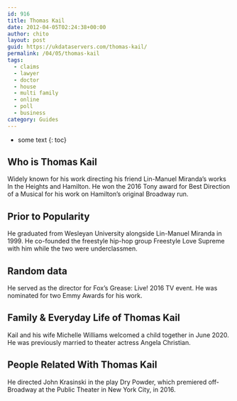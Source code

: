 ```yaml
---
id: 916
title: Thomas Kail
date: 2012-04-05T02:24:38+00:00
author: chito
layout: post
guid: https://ukdataservers.com/thomas-kail/
permalink: /04/05/thomas-kail
tags:
  - claims
  - lawyer
  - doctor
  - house
  - multi family
  - online
  - poll
  - business
category: Guides
---
```


* some text
{: toc}
          
          
## Who is  Thomas Kail
                  
                  
                  
Widely known for his work directing his friend Lin-Manuel Miranda&#8217;s works In the Heights and Hamilton. He won the 2016 Tony award for Best Direction of a Musical for his work on Hamilton&#8217;s original Broadway run.
                  
                
                
                
## Prior to Popularity 
                  
                  
                  
He graduated from Wesleyan University alongside Lin-Manuel Miranda in 1999. He co-founded the freestyle hip-hop group Freestyle Love Supreme with him while the two were underclassmen.
                  
                
                
                
## Random data 
                  
                  
                  
He served as the director for Fox&#8217;s Grease: Live! 2016 TV event. He was nominated for two Emmy Awards for his work.
                  
                
                
                
## Family & Everyday Life of Thomas Kail
                  
                  
                  
Kail and his wife Michelle Williams welcomed a child together in June 2020. He was previously married to theater actress Angela Christian. 
                  
                
                
                
## People Related With  Thomas Kail
                  
                  
                  
He directed John Krasinski in the play Dry Powder, which premiered off-Broadway at the Public Theater in New York City, in 2016.
                  
                
              
            
          
          
          
    
    
  
